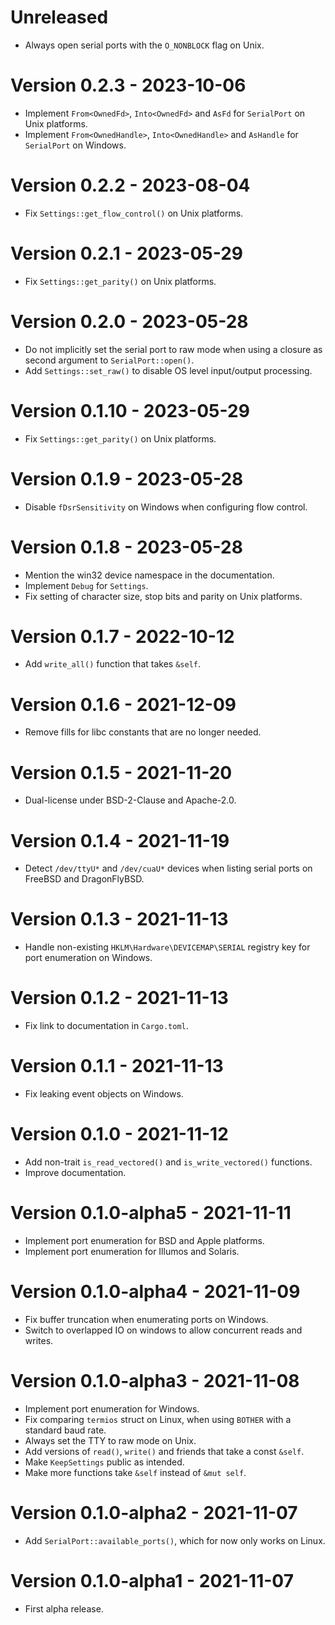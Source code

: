 # Unreleased
- Always open serial ports with the `O_NONBLOCK` flag on Unix.

# Version 0.2.3 - 2023-10-06
- Implement `From<OwnedFd>`, `Into<OwnedFd>` and `AsFd` for `SerialPort` on Unix platforms.
- Implement `From<OwnedHandle>`, `Into<OwnedHandle>` and `AsHandle` for `SerialPort` on Windows.

# Version 0.2.2 - 2023-08-04
- Fix `Settings::get_flow_control()` on Unix platforms.

# Version 0.2.1 - 2023-05-29
- Fix `Settings::get_parity()` on Unix platforms.

# Version 0.2.0 - 2023-05-28
- Do not implicitly set the serial port to raw mode when using a closure as second argument to `SerialPort::open()`.
- Add `Settings::set_raw()` to disable OS level input/output processing.

# Version 0.1.10 - 2023-05-29
- Fix `Settings::get_parity()` on Unix platforms.

# Version 0.1.9 - 2023-05-28
- Disable `fDsrSensitivity` on Windows when configuring flow control.

# Version 0.1.8 - 2023-05-28
- Mention the win32 device namespace in the documentation.
- Implement `Debug` for `Settings`.
- Fix setting of character size, stop bits and parity on Unix platforms.

# Version 0.1.7 - 2022-10-12
- Add `write_all()` function that takes `&self`.

# Version 0.1.6 - 2021-12-09
- Remove fills for libc constants that are no longer needed.

# Version 0.1.5 - 2021-11-20
- Dual-license under BSD-2-Clause and Apache-2.0.

# Version 0.1.4 - 2021-11-19
- Detect `/dev/ttyU*` and `/dev/cuaU*` devices when listing serial ports on FreeBSD and DragonFlyBSD.

# Version 0.1.3 - 2021-11-13
- Handle non-existing `HKLM\Hardware\DEVICEMAP\SERIAL` registry key for port enumeration on Windows.

# Version 0.1.2 - 2021-11-13
- Fix link to documentation in `Cargo.toml`.

# Version 0.1.1 - 2021-11-13
- Fix leaking event objects on Windows.

# Version 0.1.0 - 2021-11-12
- Add non-trait `is_read_vectored()` and `is_write_vectored()` functions.
- Improve documentation.

# Version 0.1.0-alpha5 - 2021-11-11
- Implement port enumeration for BSD and Apple platforms.
- Implement port enumeration for Illumos and Solaris.

# Version 0.1.0-alpha4 - 2021-11-09
- Fix buffer truncation when enumerating ports on Windows.
- Switch to overlapped IO on windows to allow concurrent reads and writes.

# Version 0.1.0-alpha3 - 2021-11-08
- Implement port enumeration for Windows.
- Fix comparing `termios` struct on Linux, when using `BOTHER` with a standard baud rate.
- Always set the TTY to raw mode on Unix.
- Add versions of `read()`, `write()` and friends that take a const `&self`.
- Make `KeepSettings` public as intended.
- Make more functions take `&self` instead of `&mut self`.

# Version 0.1.0-alpha2 - 2021-11-07
- Add `SerialPort::available_ports()`, which for now only works on Linux.

# Version 0.1.0-alpha1 - 2021-11-07
- First alpha release.
